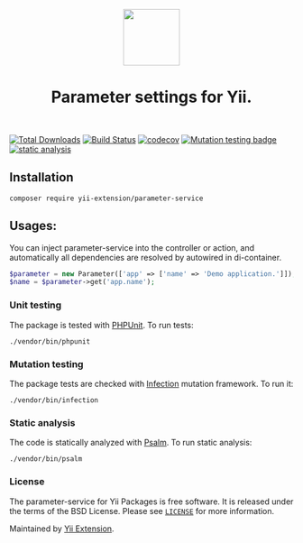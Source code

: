 <p align="center">
    <a href="https://github.com/yii-extension" target="_blank">
        <img src="https://lh3.googleusercontent.com/ehSTPnXqrkk0M3U-UPCjC0fty9K6lgykK2WOUA2nUHp8gIkRjeTN8z8SABlkvcvR-9PIrboxIvPGujPgWebLQeHHgX7yLUoxFSduiZrTog6WoZLiAvqcTR1QTPVRmns2tYjACpp7EQ=w2400" height="100px">
    </a>
    <h1 align="center">Parameter settings for Yii.</h1>
    <br>
</p>

[![Total Downloads](https://poser.pugx.org/yii-extension/parameter-service/downloads.png)](https://packagist.org/packages/yii-extension/parameter-service)
[![Build Status](https://github.com/yii-extension/parameter-service/workflows/build/badge.svg)](https://github.com/yii-extension/parameter-service/actions?query=workflow%3Abuild)
[![codecov](https://codecov.io/gh/yii-extension/parameter-service/branch/master/graph/badge.svg?token=B9AUC48V2M)](https://codecov.io/gh/yii-extension/parameter-service)
[![Mutation testing badge](https://img.shields.io/endpoint?style=flat&url=https://badge-api.stryker-mutator.io/github.com/yii-extension/parameter-service/master)](https://dashboard.stryker-mutator.io/reports/github.com/yii-extension/parameter-service/master)
[![static analysis](https://github.com/yii-extension/parameter-service/workflows/static%20analysis/badge.svg)](https://github.com/yii-extension/parameter-service/actions?query=workflow%3A%22static+analysis%22)


## Installation

```shell
composer require yii-extension/parameter-service
```

## Usages:
You can inject parameter-service into the controller or action, and automatically all dependencies are resolved by autowired in di-container.

```php
$parameter = new Parameter(['app' => ['name' => 'Demo application.']]);
$name = $parameter->get('app.name');
```

### Unit testing

The package is tested with [PHPUnit](https://phpunit.de/). To run tests:

```shell
./vendor/bin/phpunit
```

### Mutation testing

The package tests are checked with [Infection](https://infection.github.io/) mutation framework. To run it:

```shell
./vendor/bin/infection
```

### Static analysis

The code is statically analyzed with [Psalm](https://psalm.dev/). To run static analysis:

```shell
./vendor/bin/psalm
```

### License

The parameter-service for Yii Packages is free software. It is released under the terms of the BSD License.
Please see [`LICENSE`](./LICENSE.md) for more information.

Maintained by [Yii Extension](https://github.com/yii-extension).
